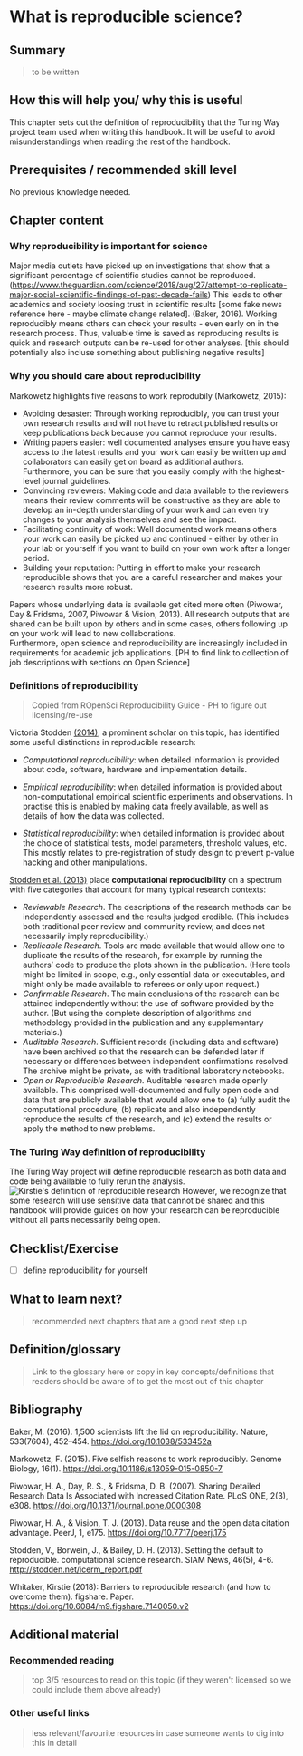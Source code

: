 # What is reproducible science?

## Summary
> to be written

## How this will help you/ why this is useful
This chapter sets out the definition of reproducibility that the Turing Way project team used when writing this handbook. It will be useful to avoid misunderstandings when reading the rest of the handbook. 

## Prerequisites / recommended skill level
No previous knowledge needed. 


## Chapter content 

### Why reproducibility is important for science

Major media outlets have picked up on investigations that show that a significant percentage of scientific studies cannot be reproduced. (https://www.theguardian.com/science/2018/aug/27/attempt-to-replicate-major-social-scientific-findings-of-past-decade-fails) This leads to other academics and society loosing trust in scientific results [some fake news reference here - maybe climate change related]. 
(Baker, 2016).
Working reproducibly means others can check your results - even early on in the research process. Thus, valuable time is saved as reproducing results is quick and research outputs can be re-used for other analyses.
[this should potentially also incluse something about publishing negative results]

### Why you should care about reproducibility

Markowetz highlights five reasons to work reprodubily (Markowetz, 2015):
- Avoiding desaster: Through working reproducibly, you can trust your own research results and will not have to retract published results or keep publications back because you cannot reproduce your results.
- Writing papers easier: well documented analyses ensure you have easy access to the latest results and your work can easily be written up and collaborators can easily get on board as additional authors. Furthermore, you can be sure that you easily comply with the highest-level journal guidelines.
- Convincing reviewers: Making code and data available to the reviewers means their review comments will be constructive as they are able to develop an in-depth understanding of your work and can even try changes to your analysis themselves and see the impact.
- Facilitating continuity of work: Well documented work means others your work can easily be picked up and continued - either by other in your lab or yourself if you want to build on your own work after a longer period.
- Building your reputation: Putting in effort to make your research reproducible shows that you are a careful researcher and makes your research results more robust. 

Papers whose underlying data is available get cited more often (Piwowar, Day & Fridsma, 2007, Piwowar & Vision, 2013). All research outputs that are shared can be built upon by others and in some cases, others following up on your work will lead to new collaborations.  
Furthermore, open science and reproducibility are increasingly included in requirements for academic job applications.
[PH to find link to collection of job descriptions with sections on Open Science] 


### Definitions of reproducibility

> Copied from ROpenSci Reproducibility Guide - PH to figure out licensing/re-use

Victoria Stodden [(2014)](http://edge.org/response-detail/25340), a prominent scholar on this topic, has identified some useful distinctions in reproducible research:

- _Computational reproducibility_: when detailed information is provided about code, software, hardware and implementation details.

- _Empirical reproducibility_: when detailed information is provided about non-computational empirical scientific experiments and observations. In practise this is enabled by making data freely available, as well as details of how the data was collected.

- _Statistical reproducibility_: when detailed information is provided about the choice of statistical tests, model parameters, threshold values, etc. This mostly relates to pre-registration of study design to prevent p-value hacking and other manipulations. 

[Stodden et al. (2013)](http://stodden.net/icerm_report.pdf) place **computational reproducibility** on a spectrum with five categories that account for many typical research contexts:

- _Reviewable Research_. The descriptions of the research methods can be independently assessed and the results judged credible. (This includes both traditional peer review and community review, and does not necessarily imply reproducibility.)
- _Replicable Research_. Tools are made available that would allow one to duplicate the results of the research, for example by running the authors’ code to produce the plots shown in the publication. (Here tools might be limited in scope, e.g., only essential data or executables, and might only be made available to referees or only upon request.)
- _Confirmable Research_. The main conclusions of the research can be attained independently without the use of software provided by the author. (But using the complete description of algorithms and methodology provided in the publication and any supplementary materials.)
- _Auditable Research_. Sufficient records (including data and software) have been archived so that the research can be defended later if necessary or differences between independent confirmations resolved. The archive might be private, as with traditional laboratory notebooks.
- _Open or Reproducible Research_. Auditable research made openly available. This comprised well-documented and fully open code and data that are publicly available that would allow one to (a) fully audit the computational procedure, (b) replicate and also independently reproduce the results of the research, and (c) extend the results or apply the method to new problems.

### The Turing Way definition of reproducibility

The Turing Way project will define reproducible research as both data and code being available to fully rerun the analysis.
![Kirstie's definition of reproducible research](https://github.com/pherterich/the-turing-way/blob/master/reproducibility_kirstie.png)
However, we recognize that some research will use sensitive data that cannot be shared and this handbook will provide guides on how your research can be reproducible without all parts necessarily being open.

## Checklist/Exercise
- [ ] define reproducibility for yourself

## What to learn next?
> recommended next chapters that are a good next step up

## Definition/glossary
> Link to the glossary here or copy in key concepts/definitions that readers should be aware of to get the most out of this chapter

## Bibliography 

Baker, M. (2016). 1,500 scientists lift the lid on reproducibility. Nature, 533(7604), 452–454. https://doi.org/10.1038/533452a

Markowetz, F. (2015). Five selfish reasons to work reproducibly. Genome Biology, 16(1). https://doi.org/10.1186/s13059-015-0850-7

Piwowar, H. A., Day, R. S., & Fridsma, D. B. (2007). Sharing Detailed Research Data Is Associated with Increased Citation Rate. PLoS ONE, 2(3), e308. https://doi.org/10.1371/journal.pone.0000308

Piwowar, H. A., & Vision, T. J. (2013). Data reuse and the open data citation advantage. PeerJ, 1, e175. https://doi.org/10.7717/peerj.175

Stodden, V., Borwein, J., & Bailey, D. H. (2013). Setting the default to reproducible. computational science research. SIAM News, 46(5), 4-6. http://stodden.net/icerm_report.pdf

Whitaker, Kirstie (2018): Barriers to reproducible research (and how to overcome them). figshare. Paper. https://doi.org/10.6084/m9.figshare.7140050.v2

## Additional material 
### Recommended reading
> top 3/5 resources to read on this topic (if they weren't licensed so we could include them above already)

### Other useful links
> less relevant/favourite resources in case someone wants to dig into this in detail
